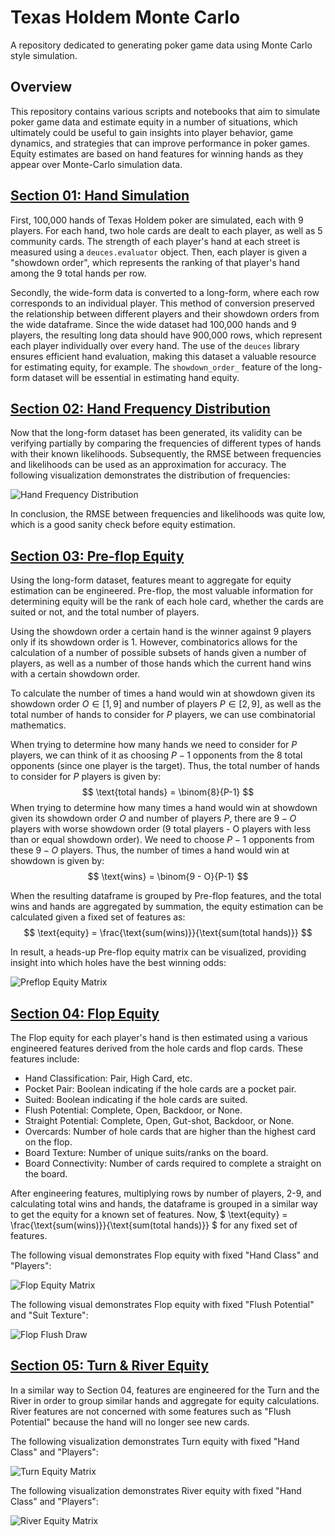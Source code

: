 # Texas Holdem Monte Carlo #
A repository dedicated to generating poker game data using Monte Carlo style simulation.

## Overview ##
This repository contains various scripts and notebooks that aim to simulate poker game data and estimate equity in a 
number of situations, which ultimately could be useful to gain insights into player behavior, game dynamics, and 
strategies that can improve performance in poker games. Equity estimates are based on hand features for winning hands 
as they appear over Monte-Carlo simulation data.

## [Section 01: Hand Simulation](./notebooks/01_hand_simulation.ipynb) ##

First, 100,000 hands of Texas Holdem poker are simulated, each with 9 players. For each hand, two hole cards are dealt 
to each player, as well as 5 community cards. The strength of each player's hand at each street is measured using a 
`deuces.evaluator` object. Then, each player is given a "showdown order", which represents the ranking of that player's 
hand among the 9 total hands per row. 

Secondly, the wide-form data is converted to a long-form, where each row corresponds to an individual player. This 
method of conversion preserved the relationship between different players and their showdown orders from the wide 
dataframe. Since the wide dataset had 100,000 hands and 9 players, the resulting long data should have 900,000 rows,
which represent each player individually over every hand. The use of the `deuces` library ensures efficient hand 
evaluation, making this dataset a valuable resource for estimating equity, for example. 
The `showdown_order_` feature of the long-form dataset will be essential in estimating hand equity.

## [Section 02: Hand Frequency Distribution](./notebooks/02_hand_freq_distribution.ipynb) ##

Now that the long-form dataset has been generated, its validity can be verifying partially by comparing the frequencies
of different types of hands with their known likelihoods. Subsequently, the RMSE between frequencies and likelihoods can
be used as an approximation for accuracy. The following visualization demonstrates the distribution of frequencies:

![Hand Frequency Distribution](./figures/hand_freq_dist.png)

 In conclusion, the RMSE between frequencies and likelihoods was quite low, which is a good sanity check before equity 
 estimation.
 
## [Section 03: Pre-flop Equity](./notebooks/03_preflop_equity.ipynb) ##

Using the long-form dataset, features meant to aggregate for equity estimation can be engineered. Pre-flop, the most 
valuable information for determining equity will be the rank of each hole card, whether the cards are suited or not, and 
the total number of players. 

Using the showdown order a certain hand is the winner against 9 players only if its showdown order is 1. However, 
combinatorics allows for the calculation of a number of possible subsets of hands given a number of players, as well as
a number of those hands which the current hand wins with a certain showdown order.

To calculate the number of times a hand would win at showdown given its showdown order $O \in [1,9]$ and number of 
players $P \in [2,9]$, as well as the total number of hands to consider for $P$ players, we can use combinatorial
mathematics.

When trying to determine how many hands we need to consider for $P$ players, we can think of it as choosing $P-1$ 
opponents from the 8 total opponents (since one player is the target). Thus, the total number of hands to consider for 
$P$ players is given by:
$$
\text{total hands} = \binom{8}{P-1}
$$
When trying to determine how many times a hand would win at showdown given its showdown order $O$ and number of players 
$P$, there are $9-O$ players with worse showdown order (9 total players - O players with less than or equal showdown 
order). We need to choose $P-1$ opponents from these $9-O$ players. Thus, the number of times a hand would win at 
showdown is given by:
$$
\text{wins} = \binom{9 - O}{P-1}
$$

When the resulting dataframe is grouped by Pre-flop features, and the total wins and hands are aggregated by summation, 
the equity estimation can be calculated given a fixed set of features as:
$$
\text{equity} = \frac{\text{sum(wins)}}{\text{sum(total hands)}} 
$$

In result, a heads-up Pre-flop equity matrix can be visualized, providing insight into which holes have the best winning 
odds:

![Preflop Equity Matrix](./figures/preflop_equity_matrix.png)

## [Section 04: Flop Equity](./notebooks/04_flop_equity.ipynb) ##

The Flop equity for each player's hand is then estimated using a various engineered features derived from the hole cards
and flop cards. These features include:
- Hand Classification: Pair, High Card, etc.
- Pocket Pair: Boolean indicating if the hole cards are a pocket pair.
- Suited: Boolean indicating if the hole cards are suited.
- Flush Potential: Complete, Open, Backdoor, or None.
- Straight Potential: Complete, Open, Gut-shot, Backdoor, or None.
- Overcards: Number of hole cards that are higher than the highest card on the flop.
- Board Texture: Number of unique suits/ranks on the board.
- Board Connectivity: Number of cards required to complete a straight on the board.

After engineering features, multiplying rows by number of players, 2-9, and calculating total wins and hands, the 
dataframe is grouped in a similar way to get the equity for a known set of features. Now, $
\text{equity} = \frac{\text{sum(wins)}}{\text{sum(total hands)}} 
$ for any fixed set of features.

The following visual demonstrates Flop equity with fixed "Hand Class" and "Players":

![Flop Equity Matrix](./figures/flop_equity_matrix.png)

The following visual demonstrates Flop equity with fixed "Flush Potential" and "Suit Texture":

![Flop Flush Draw](./figures/flop_flush_draw.png)

## [Section 05: Turn & River Equity](./notebooks/05_turn_river_equity.ipynb) ##

In a similar way to Section 04, features are engineered for the Turn and the River in order to group similar hands and 
aggregate for equity calculations. River features are not concerned with some features such as "Flush Potential" because
the hand will no longer see new cards. 

The following visualization demonstrates Turn equity with fixed "Hand Class" and "Players":

![Turn Equity Matrix](./figures/turn_equity_matrix.png)

The following visualization demonstrates River equity with fixed "Hand Class" and "Players":

![River Equity Matrix](./figures/river_equity_matrix.png)




